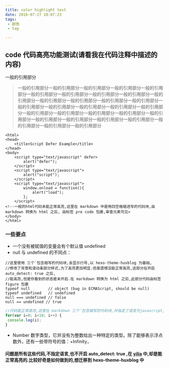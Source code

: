 ```yaml
---
title: color highlight test
date: 2016-07-27 18:07:23
tags: 
 - 颜色
 - tag

---
```

## code 代码高亮功能测试(请看我在代码注释中描述的内容)

一般的引用部分

> 一般的引用部分一般的引用部分一般的引用部分一般的引用部分一般的引用部分一般的引用部分一般的引用部分一般的引用部分一般的引用部分一般的引用部分一般的引用部分一般的引用部分一般的引用部分一般的引用部分一般的引用部分一般的引用部分一般的引用部分一般的引用部分一般的引用部分一般的引用部分一般的引用部分一般的引用部分一般的引用部分一般的引用部分一般的引用部分一般的引用部分一般的引用部分一般的引用部分一般的引用部分一般的引用部分一般的引用部分

    
    <html>
    <head>
        <title>Script Defer Example</title>
    </head>
    <body>
        <script type="text/javascript" defer>
            alert("defer");
        </script>
        <script type="text/javascript">
            alert("script");
        </script>
        <script type="text/javascript">
            window.onload = function(){
                alert("load");
            };
        </script>
	<!--一般的html代码未能正常高亮,这里在 markdown 中是用四空格缩进写的代码块,由 markdown 转换为 html 之后, 由标签 pre code 包裹,审查元素可见>
    </body>
    </html>
    
### 一些要点

* 一个没有被赋值的变量会有个默认值 undefined
* null 与 undefined 的不同点：
```
//这里使用 三个`包含缩写的代码块,会显示行号,以 hexo-theme-huxblog 为基础,
//修改了背景和滚动条部分样式,为了高亮更加明显.但是遗憾没能正常高亮,这部分在开启 auto_detect: true 之后,
//能高亮,但是你看到的状态是未开启.在 markdown 转换为 html 之后,此部分代码由标签 figure 包裹
typeof null        // object (bug in ECMAScript, should be null)
typeof undefined   // undefined
null === undefined // false
null == undefined // true
```
``` javascript
//代码能正常高亮,这里在 markdown 三个`包含缩写的代码块,并指定了语言为javascript,不指定则不高亮
for(var i=0; i<10; i++) {
 console.log(i);
}
 ```   
* Number 数字类型，它并没有为整数给出一种特定的类型。除了能够表示浮点数外，还有一些带符号的值：+Infinity，


#### 问题是所有这些代码,不指定语言,也不开启 auto_detect: true ,在 [yilia](https://github.com/litten/hexo-theme-yilia) 中,却是能正常高亮的.比较好奇是如何做到的,想迁移到 hexo-theme-huxblog 中

